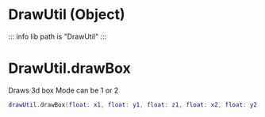 # DrawUtil (Object)
::: info
lib path is "DrawUtil"
:::

# DrawUtil.drawBox
Draws 3d box
Mode can be 1 or 2
```lua
drawUtil.drawBox(float: x1, float: y1, float: z1, float: x2, float: y2, float: z2, float: lineWidth, int: mode, GUI.Color: color)
```